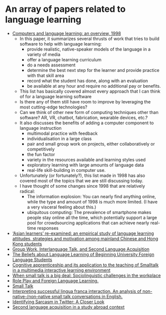 An array of papers related to language learning
===============================================

* [Computers and language learning: an overview, 1998](https://pdfs.semanticscholar.org/aa93/9897656839e593d8c456607a646f89808a13.pdf)
  - In this paper, it summarizes several thrusts of work that tries to build software to help with language learning:
    - provide realistic, native-speaker models of the language in a variety of media
    - offer a language learning curriculum
    - do a needs assessment
    - determine the best next step for the learner and provide practice with that skill area
    - record what the student has done, along with an evaluation
    - be available at any hour and require no additional pay or benefits.
  - This list has basically covered almost every approach that I can think of for a language learning software
  - Is there any of them still have room to improve by leveraging the most cutting-edge technologies?
  - Can we think of other new form of computing techniques other than software? AR, VR, chatbot, fabrication, wearable devices, etc.?
  - It also discusses the benefits of adding a computer component to language instruction
    - multimodal practice with feedback
    - individualisation in a large class
    - pair and small group work on projects, either collaboratively or competitively
    - the fun factor
    - variety in the resources available and learning styles used
    - exploratory learning with large amounts of language data
    - real-life skill-building in computer use.
  - Unfortunately (or fortunately?), this list made in 1998 has also covered most of the topics that we are still discussing today.
  - I have thought of some changes since 1998 that are relatively radical:
    - The information explosion: You can nearly find anything online, while the type and amount of 1998 is much more limited. (I have a very visceral feeling about this.)
    - ubiquitous computing: The prevalence of smartphone makes people stay online all the time, which potentially support a large pool for crowdsourcing applications that can achieve nearly real-time responses
* [‘Asian learners’ re-examined: an empirical study of language learning attitudes, strategies and motivation among mainland Chinese and Hong Kong students](https://doi.org/10.1080/01434630802307890)
* [Group Work, Interlanguage Talk, and Second Language Acquisition](http://www.jstor.org/stable/3586827?seq=1#page_scan_tab_contents)
* [The Beliefs about Language Learning of Beginning University Foreign Language Students](http://www.jstor.org/stable/327506?seq=1#page_scan_tab_contents)
* [Cognitive apprenticeship and its application to the teaching of Smalltalk in a multimedia interactive learning environment
](https://repository.nie.edu.sg/bitstream/10497/16239/1/IS-23-133.pdf)
* [When small talk is a big deal: Sociolinguistic challenges in the workplace](https://www.researchgate.net/profile/Rebeca_Jasso-Aguilar/publication/222347193_Sources_Methods_and_Triangulation_in_Needs_Analysis_A_Critical_Perspective_in_a_Case_Study_of_Waikiki_Hotel_Maids/links/59ebc7234585151983cb768a/Sources-Methods-and-Triangulation-in-Needs-Analysis-A-Critical-Perspective-in-a-Case-Study-of-Waikiki-Hotel-Maids.pdf#page=352)
* [Role Play and Foreign Language Learning.](https://files.eric.ed.gov/fulltext/ED416688.pdf)
* [Small Talk](https://books.google.com/books?hl=en&lr=&id=bGrJAwAAQBAJ&oi=fnd&pg=PP1&dq=language+learning+smalltalk&ots=anI2rXX42L&sig=nyhkY_SsFnjkSLi7orq05U7H6Ew#v=onepage&q=language%20learning%20smalltalk&f=false)
* [Interpreting successful lingua franca interaction. An analysis of non-native-/non-native small talk conversations in English.](https://bop.unibe.ch/linguistik-online/article/view/1013/1673%20στις%2015)
* [Identifying Sarcasm in Twitter: A Closer Look](https://aclanthology.info/pdf/P/P11/P11-2102.pdf)
* [Second language acquisition in a study abroad context](https://books.google.com/books?hl=en&lr=&id=0lbd7jNZ4MQC&oi=fnd&pg=PR1&dq=language+learning+humor&ots=ynfXz6Jjjr&sig=kco8zSSWN5zJlPLAPJrRkiloZqY#v=onepage&q=language%20learning%20humor&f=false)
